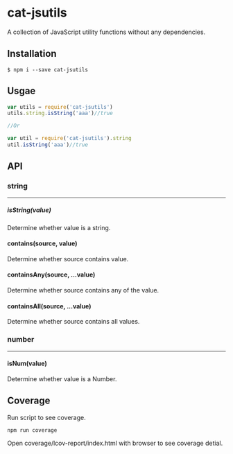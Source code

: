 # cat-jsutils

A collection of JavaScript utility functions without any dependencies.

## Installation

```shell
$ npm i --save cat-jsutils
```

## Usgae

```javascript
var utils = require('cat-jsutils')
utils.string.isString('aaa')//true

//Or

var util = require('cat-jsutils').string
util.isString('aaa')//true

```

## API

### string

---

##### isString(value)
Determine whether value is a string.

#### contains(source, value)
Determine whether source contains value.


#### containsAny(source, ...value)
Determine whether source contains any of the value.

#### containsAll(source, ...value)
Determine whether source contains all values.

### number

---

#### isNum(value)
Determine whether value is a Number.


## Coverage

Run script to see coverage.

```
npm run coverage
```

Open coverage/lcov-report/index.html with browser to see coverage detial.